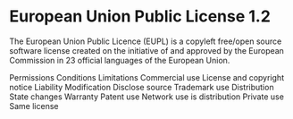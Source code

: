European Union Public License 1.2
=================================

The European Union Public Licence (EUPL) is a copyleft free/open source software license created on the initiative of
and approved by the European Commission in 23 official languages of the European Union.

Permissions                    Conditions                                                 Limitations
Commercial use                 License and copyright notice                               Liability
Modification                   Disclose source                                            Trademark use
Distribution                   State changes                                              Warranty
Patent use                     Network use is distribution
Private use                    Same license
